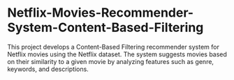# Netflix-Movies-Recommender-System-Content-Based-Filtering
This project develops a Content-Based Filtering recommender system for Netflix movies using the Netflix dataset. The system suggests movies based on their similarity to a given movie by analyzing features such as genre, keywords, and descriptions.
